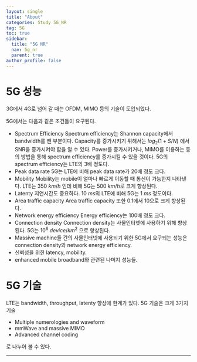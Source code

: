 ```yaml
---
layout: single
title: "About"
categories: Study 5G_NR
tag: 5G
toc: true
sidebar:
  title: "5G NR"
  nav: 5g_nr
  parent: true
author_profile: false
---
```


# 5G 성능

3G에서 4G로 넘어 갈 때는 OFDM, MIMO 등의 기술이 도입되었다.

5G에서는 다음과 같은 조건들이 요구된다.

- Spectrum Efficiency
Spectrum efficiency는 Shannon capacity에서 bandwidth를 뺀 부분이다. Capacity를 증가시키기 위해서는 $log_2(1+S/N)$ 에서 SNR을 증가시켜야 함을 알 수 있다. Power를 증가시키거나, MIMO를 이용하는 등의 방법을 통해 spectrum efficiency를 증가시킬 수 있을 것이다.
5G의 spectrum efficiency는 LTE의 3배 정도다.
- Peak data rate
5G는 LTE에 비해 peak data rate가 20배 정도 크다.
- Mobility
Mobility는 mobile이 얼마나 빠르게 이동할 때 통신이 가능한지 나타낸다. LTE는 350 $km/h$ 인데 비해 5G는 500 $km/h$로 크게 향상된다.
- Latenty
지연시간도 중요하다. 10 $ms$의 LTE에 비해 5G는 1 $ms$ 정도이다.
- Area traffic capacity
Area traffic capacity 또한 0.1에서 10으로 크게 향상된다.
- Network energy efficiency
Energy efficiency는 100배 정도 크다.
- Connection density
Connection density는 사물인터넷에 사용하기 위해 향상된다.
5G는 $10^6 \ device/km^2$ 으로 향상된다.
- Massive machine들 간의 사물인터넷에 사용되기 위한 5G에서 요구되는 성능은 connection density와 network energy efficiency.
- 신뢰성을 위한 latency, mobility.
- enhanced mobile broadband와 관련된 나머지 성능들.

# 5G 기술

LTE는 bandwidth, throughput, latenty 향상에 한계가 있다.
5G 기술은 크게 3가지 기술

- Multiple numerologies and waveform
- mmWave and massive MIMO
- Advanced channel coding

로 나누어 볼 수 있다.


---